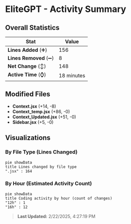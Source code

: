 # EliteGPT - Activity Summary 

## Overall Statistics

| Stat                   | Value                                                             |
| ---------------------- | ----------------------------------------------------------------- |
| **Lines Added** (➕)   | 156                                          |
| **Lines Removed** (➖) | 8                                        |
| **Net Change** (↕)    | 148                |
| **Active Time** (⌚)   | 18 minutes |


## Modified Files
- **Context.jsx** (+14, -8)
- **Context_temp.jsx** (+86, -0)
- **Context_Updated.jsx** (+51, -0)
- **Sidebar.jsx** (+5, -0)

## Visualizations

### By File Type (Lines Changed)

```mermaid
pie showData
title Lines changed by file type
".jsx" : 164
```

### By Hour (Estimated Activity Count)

```mermaid
pie showData
title Coding activity by hour (count of changes)
"12h" : 1
"16h" : 12
```


> **Last Updated:** 2/22/2025, 4:27:19 PM